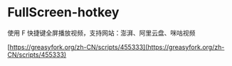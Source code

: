 # FullScreen-hotkey

使用 F 快捷键全屏播放视频，支持网站：澎湃、阿里云盘、咪咕视频

[https://greasyfork.org/zh-CN/scripts/455333](https://greasyfork.org/zh-CN/scripts/455333)